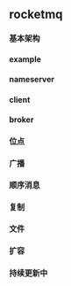 ## rocketmq

#### 基本架构

#### example

#### nameserver

#### client

#### broker

#### 位点

#### 广播

#### 顺序消息

#### 复制

#### 文件

#### 扩容


#### 持续更新中